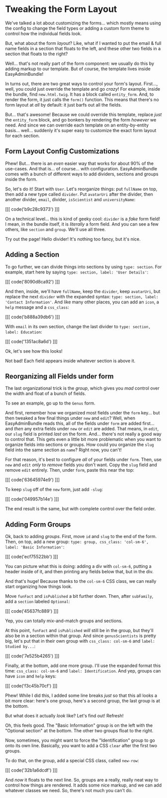 # Tweaking the Form Layout

We've talked a lot about customizing the forms... which mostly means using the config
to change the field types or adding a custom form theme to control how the individual
fields look.

But, what about the form *layout*? Like, what if I wanted to put the email & full
name fields in a section that floats to the left, and these other two fields in
a section that floats to the right?

Well... that's not really part of the form component: we usually do this by adding
markup to our template. But of course, the template lives inside EasyAdminBundle!

In turns out, there are two great ways to control your form's layout. First..., well,
you could just override the template and go *crazy*! For example, inside the bundle,
find `new.html.twig`. It has a block called `entity_form`. And, to render the form,
it just calls the `form()` function. This means that there's no form layout at *all*
by default: it just barfs out all the fields.

But... that's awesome! Because we could override this template, replace *just* the
`entity_form` block, and go bonkers by rendering the form *however* we need. And
since we can override each template on an entity-by-entity basis... well... suddenly
it's super easy to customize the exact form layout for each section.

## Form Layout Config Customizations

Phew! But... there is an *even* easier way that works for about 90% of the use-cases.
And that is... of course... with configuration. EasyAdminBundle comes with a bunch
of different ways to add dividers, sections and groups inside the form.

So, let's do it! Start with `User`. Let's reorganize things: put `fullName` on top,
then add a new type called `divider`. Put `avatarUri` after the divider, then another
divider, `email`, divider, `isScientist` and `universityName`:

[[[ code('b9c28c9373') ]]]

On a technical level... this is kind of geeky cool: `divider` is a *fake* form field!
I mean, in the bundle itself, it is *literally* a form field. And you can see a
few others, like `section` and `group`. We'll use all three.

Try out the page! Hello divider! It's nothing too fancy, but it's nice.

## Adding a Section

To go further, we can divide things into sections by using `type: section`. For
example, start here by saying `type: section, label: 'User Details'`:

[[[ code('8090d8ca92') ]]]

And then, inside, we'll have `fullName`, keep the `divider`, keep `avatarUri`, but replace
the next `divider` with the expanded syntax: `type: section, label: 'Contact Information'`.
And like many other places, you can add an `icon`, a `help` message and a `css_class`:

[[[ code('b888a39db6') ]]]

With `email` in its own section, change the last divider to `type: section, label: Education`:

[[[ code('1351ac8a6d') ]]]

Ok, let's see how this looks!

Not bad! Each field appears inside whatever section is above it.

## Reorganizing all Fields under form

The last organizational trick is the *group*, which gives you *mad* control over
the width and float of a bunch of fields.

To see an example, go up to the `Genus` form.

And first, remember how we organized most fields under the `form` key... but then
tweaked a few final things under `new` and `edit`? Well, when EasyAdminBundle reads
this, all of the fields under `form` are added first... and *then* any extra fields
under `new` or `edit` are added. That means, in `edit`, our `slug` field is printed
*last* on the form. And... there's not really a good way to control that. This gets
even a little bit more problematic when you want to organize fields into sections
or groups. How could you organize the `slug` field into the same section as `name`?
Right now, you can't!

For that reason, it's best to configure *all* of your fields under `form`. Then,
use `new` and `edit` *only* to *remove* fields you don't want. Copy the `slug`
field and remove `edit` entirely. Then, under `form`, paste this near the top:

[[[ code('63645974e9') ]]]

To keep `slug` off of the `new` form, just add `-slug`:

[[[ code('049957b14e') ]]]

The end result is the same, but with complete control over the field order.

## Adding Form Groups

Ok, back to adding *groups*. First, move `id` and `slug` to the end of the form.
Then, on top, add a new group: `type: group, css_class: 'col-sm-6', label: 'Basic Information'`:

[[[ code('ecf75522bb') ]]]

You can picture what this is doing: adding a div with `col-sm-6`, putting a header
inside of it, and then printing any fields below that, but in the div.

And that's huge! Because thanks to the `col-sm-6` CSS class, we can really start
organizing how things look.

Move `funFact` and `isPublished` a bit further down. Then, after `subFamily`, add
a `section` labeled `Optional`:

[[[ code('45637fc889') ]]]

Yep, you can totally mix-and-match groups and sections.

At this point, `funFact` and `isPublished` *will* still be in the group, but they'll
also be in a section within that group. And since `genusScientists` is pretty big,
let's put that in their own group with `css_class: col-sm-6` and `label: Studied by...`:

[[[ code('7e525b4265') ]]]

Finally, at the bottom, add one more group. I'll use the expanded format this
time: `css_class: col-sm-6` and `label: Identification`. And yep, groups can have
`icon` and `help` keys:

[[[ code('f3c45b70cf') ]]]

Phew! While I did this, I added some line breaks *just* so that this all looks a
bit more clear: here's one group, here's a second group, the last group is at the
bottom.

But what does it actually *look* like? Let's find out! Refresh!

Oh, this feels good. The "Basic Information" group is on the left with the "Optional
section" at the bottom. The other two groups float to the right.

Now, sometimes, you might want to force the "Identification" group to go onto its
own line. Basically, you want to add a CSS `clear` after the first two groups.

To do that, on the group, add a special CSS class, called `new-row`:

[[[ code('32b1a6dcdf') ]]]

And *now* it floats to the next line. So, groups are a really, really neat way
to control how things are rendered. It adds some nice markup, and we can add whatever
classes we need. So, there's not much you can't do.
